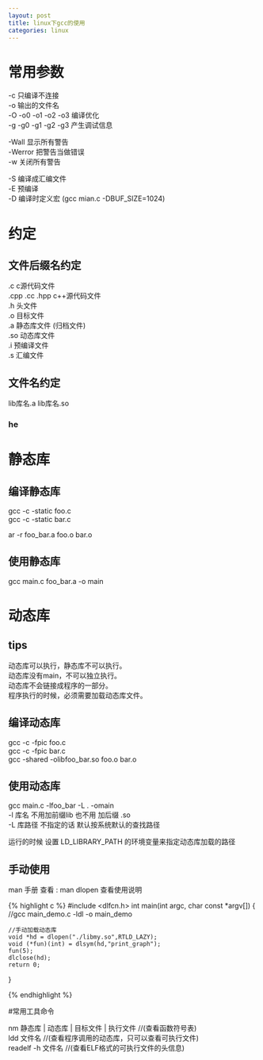 ```yaml
---
layout: post
title: linux下gcc的使用
categories: linux
---
```


# 常用参数

-c 只编译不连接  
-o 输出的文件名  
-O -o0 -o1 -o2 -o3 编译优化  
-g -g0 -g1 -g2 -g3 产生调试信息  

-Wall 显示所有警告  
-Werror 把警告当做错误  
-w 关闭所有警告  

-S 编译成汇编文件  
-E 预编译  
-D 编译时定义宏 (gcc mian.c -DBUF_SIZE=1024)

# 约定
## 文件后缀名约定  
.c c源代码文件  
.cpp .cc .hpp c++源代码文件  
.h 头文件  
.o 目标文件  
.a 静态库文件 (归档文件)  
.so 动态库文件  
.i 预编译文件  
.s 汇编文件  

## 文件名约定
lib库名.a 
lib库名.so

### he

# 静态库  

## 编译静态库

gcc -c -static foo.c  
gcc -c -static bar.c  

ar -r foo_bar.a foo.o bar.o

## 使用静态库
gcc main.c foo_bar.a -o main


# 动态库
## tips
动态库可以执行，静态库不可以执行。  
动态库没有main，不可以独立执行。  
动态库不会链接成程序的一部分。  
程序执行的时候，必须需要加载动态库文件。  

## 编译动态库
gcc -c -fpic foo.c  
gcc -c -fpic bar.c  
gcc -shared	-olibfoo_bar.so foo.o bar.o  

## 使用动态库
gcc main.c -lfoo_bar -L . -omain  
-l 库名 不用加前缀lib 也不用 加后缀 .so  
-L 库路径 不指定的话 默认按系统默认的查找路径  

运行的时候 设置 LD_LIBRARY_PATH 的环境变量来指定动态库加载的路径

## 手动使用
man 手册 查看 : man dlopen  查看使用说明  

{% highlight c %}
#include <dlfcn.h>
int main(int argc, char const *argv[])
{
	//gcc main_demo.c -ldl -o main_demo

	//手动加载动态库
	void *hd = dlopen("./libmy.so",RTLD_LAZY);
	void (*fun)(int) = dlsym(hd,"print_graph");
	fun(5);
	dlclose(hd);
	return 0;
}

{% endhighlight %}

#常用工具命令

nm 静态库 | 动态库 | 目标文件 | 执行文件   //(查看函数符号表)  
ldd 文件名 //(查看程序调用的动态库，只可以查看可执行文件)  
readelf -h 文件名 //(查看ELF格式的可执行文件的头信息)